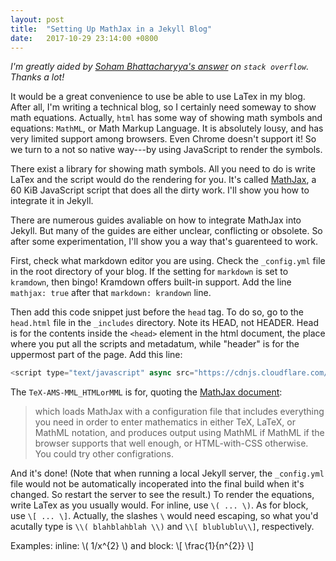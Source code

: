 ```yaml
---
layout: post
title:  "Setting Up MathJax in a Jekyll Blog"
date:   2017-10-29 23:14:00 +0800
---
```


*I'm greatly aided by [Soham Bhattacharyya's answer][answer] on `stack overflow`. Thanks a lot!*

It would be a great convenience to use be able to use LaTex in my blog. After all, I'm writing a technical blog, so I certainly need someway to show math equations. Actually, `html` has some way of showing math symbols and equations: `MathML`, or Math Markup Language. It is absolutely lousy, and has very limited support among browsers. Even Chrome doesn't support it! So we turn to a not so native way---by using JavaScript to render the symbols. 

There exist a library for showing math symbols. All you need to do is write LaTex and the script would do the rendering for you. It's called [MathJax][mathjax], a 60 KiB JavaScript script that does all the dirty work. I'll show you how to integrate it in Jekyll.  

There are numerous guides avaliable on how to integrate MathJax into Jekyll. But many of the guides are either unclear, conflicting or obsolete. So after some experimentation, I'll show you a way that's guarenteed to work.

First, check what markdown editor you are using. Check the `_config.yml` file in the root directory of your blog. If the setting for `markdown` is set to `kramdown`, then bingo! Kramdown offers built-in support. Add the line `mathjax: true` after that `markdown: krandown` line.

Then add this code snippet just before the `head` tag. To do so, go to the `head.html` file in the `_includes` directory. Note its HEAD, not HEADER. Head is for the contents inside the `<head>` element in the html document, the place where you put all the scripts and metadatum, while "header" is for the uppermost part of the page. Add this line:
```javascript
<script type="text/javascript" async src="https://cdnjs.cloudflare.com/ajax/libs/mathjax/2.7.1/MathJax.js?config=TeX-AMS-MML_HTMLorMML"></script>
```
The `TeX-AMS-MML_HTMLorMML` is for, quoting the [MathJax document][doc]:
> which loads MathJax with a configuration file that includes everything you need in order to enter mathematics in either TeX, LaTeX, or MathML notation, and produces output using MathML if MathML if the browser supports that well enough, or HTML-with-CSS otherwise.
You could try other configrations.

And it's done! (Note that when running a local Jekyll server, the `_config.yml` file would not be automatically incoperated into the final build when it's changed. So restart the server to see the result.) To render the equations, write LaTex as you usually would. For inline, use `\( ... \)`. As for block, use `\[ ... \]`. Actually, the slashes `\` would need escaping, so what you'd acutally type is `\\( blahblahblah \\)` and `\\[ blublublu\\]`, respectively.

Examples:
inline: \\( 1/x^{2} \\)
and block:
\\[
\frac{1}{n^{2}}
\\]

[answer]: https://stackoverflow.com/questions/10987992/using-mathjax-with-jekyll/46349188#46349188
[mathjax]:https://www.mathjax.org/
[doc]: http://docs.mathjax.org/en/latest/configuration.html
